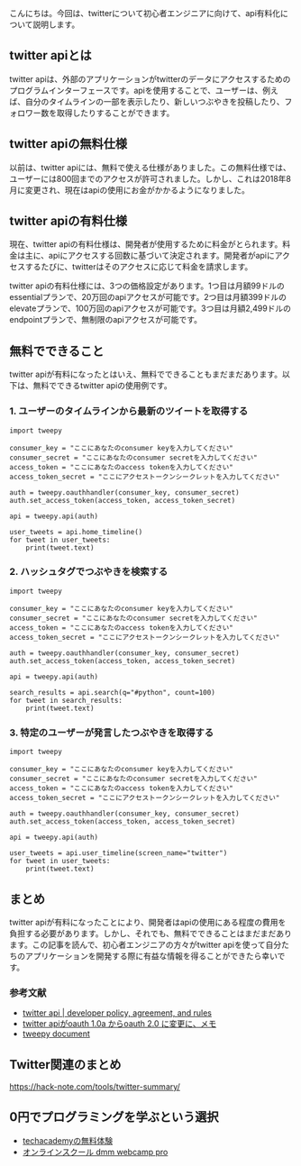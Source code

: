 <!--
title: 【twitter】apiの有料化【無料でできること】
tags: twitter,api,無料,有料化
id: 
private: false
-->


こんにちは。今回は、twitterについて初心者エンジニアに向けて、api有料化について説明します。

## twitter apiとは

twitter apiは、外部のアプリケーションがtwitterのデータにアクセスするためのプログラムインターフェースです。apiを使用することで、ユーザーは、例えば、自分のタイムラインの一部を表示したり、新しいつぶやきを投稿したり、フォロワー数を取得したりすることができます。

## twitter apiの無料仕様

以前は、twitter apiには、無料で使える仕様がありました。この無料仕様では、ユーザーには800回までのアクセスが許可されました。しかし、これは2018年8月に変更され、現在はapiの使用にお金がかかるようになりました。

## twitter apiの有料仕様

現在、twitter apiの有料仕様は、開発者が使用するために料金がとられます。料金は主に、apiにアクセスする回数に基づいて決定されます。開発者がapiにアクセスするたびに、twitterはそのアクセスに応じて料金を請求します。

twitter apiの有料仕様には、3つの価格設定があります。1つ目は月額99ドルのessentialプランで、20万回のapiアクセスが可能です。2つ目は月額399ドルのelevateプランで、100万回のapiアクセスが可能です。3つ目は月額2,499ドルのendpointプランで、無制限のapiアクセスが可能です。

## 無料でできること

twitter apiが有料になったとはいえ、無料でできることもまだまだあります。以下は、無料でできるtwitter apiの使用例です。

### 1. ユーザーのタイムラインから最新のツイートを取得する

```
import tweepy

consumer_key = "ここにあなたのconsumer keyを入力してください"
consumer_secret = "ここにあなたのconsumer secretを入力してください"
access_token = "ここにあなたのaccess tokenを入力してください"
access_token_secret = "ここにアクセストークンシークレットを入力してください"

auth = tweepy.oauthhandler(consumer_key, consumer_secret)
auth.set_access_token(access_token, access_token_secret)

api = tweepy.api(auth)

user_tweets = api.home_timeline()
for tweet in user_tweets:
    print(tweet.text)
```

### 2. ハッシュタグでつぶやきを検索する

```
import tweepy

consumer_key = "ここにあなたのconsumer keyを入力してください"
consumer_secret = "ここにあなたのconsumer secretを入力してください"
access_token = "ここにあなたのaccess tokenを入力してください"
access_token_secret = "ここにアクセストークンシークレットを入力してください"

auth = tweepy.oauthhandler(consumer_key, consumer_secret)
auth.set_access_token(access_token, access_token_secret)

api = tweepy.api(auth)

search_results = api.search(q="#python", count=100)
for tweet in search_results:
    print(tweet.text)
```

### 3. 特定のユーザーが発言したつぶやきを取得する

```
import tweepy

consumer_key = "ここにあなたのconsumer keyを入力してください"
consumer_secret = "ここにあなたのconsumer secretを入力してください"
access_token = "ここにあなたのaccess tokenを入力してください"
access_token_secret = "ここにアクセストークンシークレットを入力してください"

auth = tweepy.oauthhandler(consumer_key, consumer_secret)
auth.set_access_token(access_token, access_token_secret)

api = tweepy.api(auth)

user_tweets = api.user_timeline(screen_name="twitter")
for tweet in user_tweets:
    print(tweet.text)
```

## まとめ

twitter apiが有料になったことにより、開発者はapiの使用にある程度の費用を負担する必要があります。しかし、それでも、無料でできることはまだまだあります。この記事を読んで、初心者エンジニアの方々がtwitter apiを使って自分たちのアプリケーションを開発する際に有益な情報を得ることができたら幸いです。

### 参考文献

- [twitter api | developer policy, agreement, and rules](https://developer.twitter.com/en/developer-terms/agreement-and-policy)
- [twitter apiがoauth 1.0a からoauth 2.0 に変更に、メモ](https://qiita.com/takanoritakeuchi/items/3cabbbe74e2ae933128d)
- [tweepy document](http://docs.tweepy.org/)


## Twitter関連のまとめ
https://hack-note.com/tools/twitter-summary/


## 0円でプログラミングを学ぶという選択
- [techacademyの無料体験](//af.moshimo.com/af/c/click?a_id=2612475&amp;p_id=1555&amp;pc_id=2816&amp;pl_id=22706&amp;url=https%3a%2f%2ftechacademy.jp%2fhtmlcss-trial%3futm_source%3dmoshimo%26utm_medium%3daffiliate%26utm_campaign%3dtextad)
- [オンラインスクール dmm webcamp pro](//af.moshimo.com/af/c/click?a_id=2612482&amp;p_id=1363&amp;pc_id=2297&amp;pl_id=39999&amp;guid=on)


